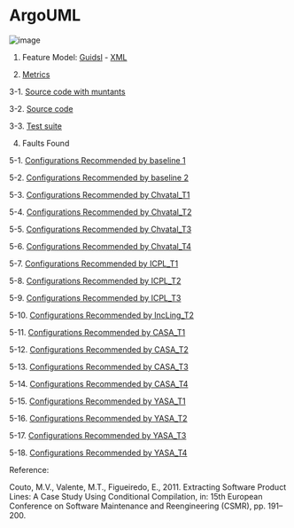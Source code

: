 # ArgoUML

![image](https://raw.githubusercontent.com/fischerJF/Community-wide-Dataset-of-Configurable-Systems/master/featureModel/ArgoUML.JPG)

1. Feature Model: [Guidsl](https://github.com/fischerJF/Community-wide-Dataset-of-Configurable-Systems/blob/master/workspace_IncLing/argouml-spl-master/modified-model.m) - [XML](https://github.com/fischerJF/Community-wide-Dataset-of-Configurable-Systems/blob/master/workspace_IncLing/argouml-spl-master/model.xml)

2. [Metrics](https://github.com/fischerJF/Community-wide-Dataset-of-Configurable-Systems/blob/master/metrics/ArgoUML.csv)

3-1. [Source code with muntants](https://github.com/fischerJF/Community-wide-Dataset-of-Configurable-Systems/tree/master/workspace_IncLing/argouml-spl-master)

3-2. [Source code](https://github.com/fischerJF/Community-wide-Dataset-of-Configurable-Systems/tree/master/workspace_IncLing/argouml-spl-master)

3-3. [Test suite](https://github.com/fischerJF/Community-wide-Dataset-of-Configurable-Systems/tree/master/workspace_IncLing/argouml-spl-master/src)

4. Faults Found

5-1. [Configurations Recommended by baseline 1](https://github.com/fischerJF/Community-wide-Dataset-of-Configurable-Systems/blob/master/Tools/All_valid_conf/ArgoUML)

5-2. [Configurations Recommended by baseline 2](https://github.com/fischerJF/Community-wide-Dataset-of-Configurable-Systems/blob/master/Tools/RANDOM/ArgoUML)

5-3. [Configurations Recommended by Chvatal_T1](https://github.com/fischerJF/Community-wide-Dataset-of-Configurable-Systems/blob/master/Tools/Chvatal_T1/ArgoUML)

5-4. [Configurations Recommended by Chvatal_T2](https://github.com/fischerJF/Community-wide-Dataset-of-Configurable-Systems/blob/master/Tools/Chvatal/ArgoUML)

5-5. [Configurations Recommended by Chvatal_T3](https://github.com/fischerJF/Community-wide-Dataset-of-Configurable-Systems/blob/master/Tools/Chvatal_T3/ArgoUML)

5-6. [Configurations Recommended by Chvatal_T4](https://github.com/fischerJF/Community-wide-Dataset-of-Configurable-Systems/blob/master/Tools/Chvatal_T4/ArgoUML)

5-7. [Configurations Recommended by ICPL_T1](https://github.com/fischerJF/Community-wide-Dataset-of-Configurable-Systems/blob/master/Tools/ICPL_T1/ArgoUML)

5-8. [Configurations Recommended by ICPL_T2](https://github.com/fischerJF/Community-wide-Dataset-of-Configurable-Systems/blob/master/Tools/ICPL/ArgoUML)

5-9. [Configurations Recommended by ICPL_T3](https://github.com/fischerJF/Community-wide-Dataset-of-Configurable-Systems/blob/master/Tools/ICPL_T3/ArgoUML)

5-10. [Configurations Recommended by IncLing_T2](https://github.com/fischerJF/Community-wide-Dataset-of-Configurable-Systems/blob/master/Tools/IncLing/ArgoUML)

5-11. [Configurations Recommended by CASA_T1](https://github.com/fischerJF/Community-wide-Dataset-of-Configurable-Systems/blob/master/Tools/CASA_T1/ArgoUML)

5-12. [Configurations Recommended by CASA_T2](https://github.com/fischerJF/Community-wide-Dataset-of-Configurable-Systems/blob/master/Tools/CASA_T2/ArgoUML/)

5-13. [Configurations Recommended by CASA_T3](https://github.com/fischerJF/Community-wide-Dataset-of-Configurable-Systems/blob/master/Tools/CASA_T3/ArgoUML/)

5-14. [Configurations Recommended by CASA_T4](https://github.com/fischerJF/Community-wide-Dataset-of-Configurable-Systems/blob/master/Tools/CASA_T4/ArgoUML/)

5-15. [Configurations Recommended by YASA_T1](https://github.com/fischerJF/Community-wide-Dataset-of-Configurable-Systems/blob/master/Tools/YASA_T1/ArgoUML/)

5-16. [Configurations Recommended by YASA_T2](https://github.com/fischerJF/Community-wide-Dataset-of-Configurable-Systems/blob/master/Tools/YASA_T2/ArgoUML/)

5-17. [Configurations Recommended by YASA_T3](https://github.com/fischerJF/Community-wide-Dataset-of-Configurable-Systems/blob/master/Tools/YASA_T3/ArgoUML/)

5-18. [Configurations Recommended by YASA_T4](https://github.com/fischerJF/Community-wide-Dataset-of-Configurable-Systems/blob/master/Tools/YASA_T4/ArgoUML/)


Reference:

Couto, M.V., Valente, M.T., Figueiredo, E., 2011. Extracting Software Product Lines: A Case Study Using Conditional Compilation,
in: 15th European Conference on Software Maintenance and Reengineering (CSMR), pp. 191–200.
